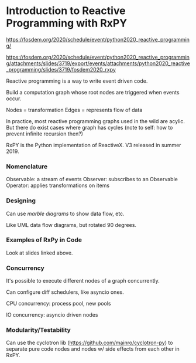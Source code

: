 # Introduction to Reactive Programming with RxPY

https://fosdem.org/2020/schedule/event/python2020_reactive_programming/

https://fosdem.org/2020/schedule/event/python2020_reactive_programming/attachments/slides/3719/export/events/attachments/python2020_reactive_programming/slides/3719/fosdem2020_rxpy

Reactive programming is a way to write event driven code.

Build a computation graph whose root nodes are triggered when events occur.

Nodes = transformation
Edges = represents flow of data

In practice, most reactive programming graphs used in the wild are acylic. But there do exist cases where graph has cycles (note to self: how to prevent infinite recursion then?)

RxPY is the Python implementation of ReactiveX. V3 released in summer 2019.

### Nomenclature

Observable: a stream of events
Observer: subscribes to an Observable
Operator: applies transformations on items

### Designing

Can use *marble diagrams* to show data flow, etc.

Like UML data flow diagrams, but rotated 90 degrees.

### Examples of RxPy in Code

Look at slides linked above.

### Concurrency

It's possible to execute different nodes of a graph concurrently.

Can configure diff schedulers, like asyncio ones.

CPU concurrency: process pool, new pools

IO concurrency: asyncio driven nodes

### Modularity/Testability

Can use the cyclotron lib (https://github.com/mainro/cyclotron-py) to separate pure code nodes and nodes w/ side effects from each other in RxPY.

